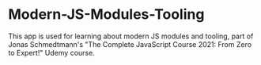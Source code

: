 # Modern-JS-Modules-Tooling

This app is used for learning about modern JS modules and tooling, part of Jonas Schmedtmann's "The Complete JavaScript Course 2021: From Zero to Expert!" Udemy course.
